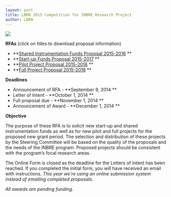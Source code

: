 ```yaml
---
layout: post
title: LBRN 2015 Competition for INBRE Research Project
author: LBRN
---
```


<a href="https://redcap.lbrn.lsu.edu/surveys/?s=PH4J8Fc6gt"><img src="/files/images/LBRN RFA Pre-Application Form.png"></a>

**RFAs** (click on titles to download proposal information)

- **<a href="{{ site.baseurl }}files/docs/LBRN Shared Instrumentation RFA.pdf">Shared Instrumentation Funds Proposal 2015-2016</a> **
- **<a href="{{ site.baseurl }}files/docs/LBRN Start-up Funds RFA.pdf">Start-up Funds Proposal 2015-2017</a> **
- **<a href="{{ site.baseurl }}files/docs/LBRN Pilot Proposal RFA.pdf">Pilot Project Proposal 2015-2016</a> **
- **<a href="{{ site.baseurl }}files/docs/LBRN Full Proposal RFA.pdf">Full Project Proposal 2015-2018</a> **

**Deadlines**

- Announcement of RFA - **September 9, 2014 **
- Letter of Intent - **October 1, 2014 **
- Full proposal due - **November 1, 2014 **
- Announcement of Award - **December 1, 2014 **

**Objective**

The purpose of these RFA is to solicit new start-up and shared instrumentation funds as well as for new pilot and full projects for the proposed new grant period. The selection and distribution of these projects by the Steering Committee will be based on the quality of the proposals and the needs of the INBRE program. Proposed projects should be consistent with the program’s focal research areas.

The Online Form is closed as the deadline for the Letters of Intent has been reached. If you completed the initial form, you will have received an email with instructions. *This year we're using an online submission system instead of emailing completed proposals.*

*All awards are pending funding.*